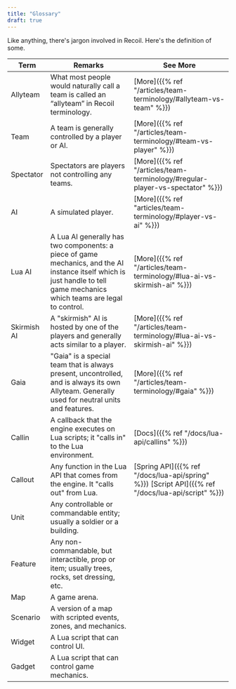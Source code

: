 ```yaml
---
title: "Glossary"
draft: true
---
```


Like anything, there's jargon involved in Recoil. Here's the definition of some.

| Term        | Remarks                                                                                                                                                                    | See More                                                                                          |
| ----------- | -------------------------------------------------------------------------------------------------------------------------------------------------------------------------- | ------------------------------------------------------------------------------------------------- |
| Allyteam    | What most people would naturally call a team is called an “allyteam” in Recoil terminology.                                                                                | [More]({{% ref "/articles/team-terminology/#allyteam-vs-team" %}})                                |
| Team        | A team is generally controlled by a player or AI.                                                                                                                          | [More]({{% ref "/articles/team-terminology/#team-vs-player" %}})                                  |
| Spectator   | Spectators are players not controlling any teams.                                                                                                                          | [More]({{% ref "/articles/team-terminology/#regular-player-vs-spectator" %}})                     |
| AI          | A simulated player.                                                                                                                                                        | [More]({{% ref "articles/team-terminology/#player-vs-ai" %}})                                     |
| Lua AI      | A Lua AI generally has two components: a piece of game mechanics, and the AI instance itself which is just handle to tell game mechanics which teams are legal to control. | [More]({{% ref "/articles/team-terminology/#lua-ai-vs-skirmish-ai" %}})                           |
| Skirmish AI | A "skirmish" AI is hosted by one of the players and generally acts similar to a player.                                                                                    | [More]({{% ref "/articles/team-terminology/#lua-ai-vs-skirmish-ai" %}})                           |
| Gaia        | "Gaia" is a special team that is always present, uncontrolled, and is always its own Allyteam. Generally used for neutral units and features.                              | [More]({{% ref "/articles/team-terminology/#gaia" %}})                                            |
| Callin      | A callback that the engine executes on Lua scripts; it "calls in" to the Lua environment.                                                                                  | [Docs]({{% ref "/docs/lua-api/callins" %}})                                                       |
| Callout     | Any function in the Lua API that comes from the engine. It "calls out" from Lua.                                                                                           | [Spring API]({{% ref "/docs/lua-api/spring" %}}) [Script API]({{% ref "/docs/lua-api/script" %}}) |
| Unit        | Any controllable or commandable entity; usually a soldier or a building.                                                                                                   |                                                                                                   |
| Feature     | Any non-commandable, but interactible, prop or item; usually trees, rocks, set dressing, etc.                                                                              |                                                                                                   |
| Map         | A game arena.                                                                                                                                                              |                                                                                                   |
| Scenario    | A version of a map with scripted events, zones, and mechanics.                                                                                                             |                                                                                                   |
| Widget      | A Lua script that can control UI.                                                                                                                                          |                                                                                                   |
| Gadget      | A Lua script that can control game mechanics.                                                                                                                              |                                                                                                   |
